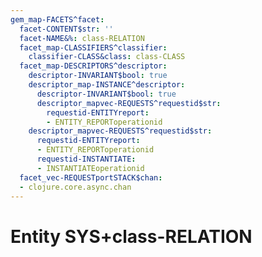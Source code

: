 ```yaml
---
gem_map-FACETS^facet:
  facet-CONTENT$str: ''
  facet-NAME&%: class-RELATION
  facet_map-CLASSIFIERS^classifier:
    classifier-CLASS&class: class-CLASS
  facet_map-DESCRIPTORS^descriptor:
    descriptor-INVARIANT$bool: true
    descriptor_map-INSTANCE^descriptor:
      descriptor-INVARIANT$bool: true
      descriptor_mapvec-REQUESTS^requestid$str:
        requestid-ENTITYreport:
        - ENTITY_REPORToperationid
    descriptor_mapvec-REQUESTS^requestid$str:
      requestid-ENTITYreport:
      - ENTITY_REPORToperationid
      requestid-INSTANTIATE:
      - INSTANTIATEoperationid
  facet_vec-REQUESTportSTACK$chan:
  - clojure.core.async.chan
---
```

# Entity SYS+class-RELATION

